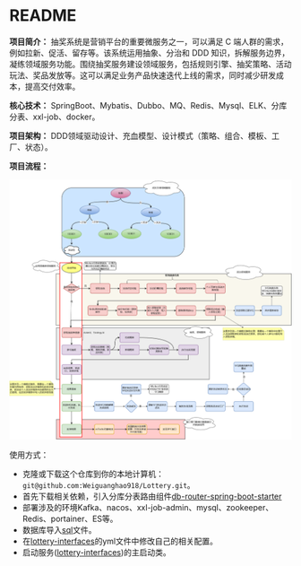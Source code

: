 # README

**项目简介：** 抽奖系统是营销平台的重要微服务之一，可以满足 C 端人群的需求，例如拉新、促活、留存等。该系统运用抽象、分治和 DDD 知识，拆解服务边界，凝练领域服务功能。围绕抽奖服务建设领域服务，包括规则引擎、抽奖策略、活动玩法、奖品发放等。这可以满足业务产品快速迭代上线的需求，同时减少研发成本，提高交付效率。

**核心技术：** SpringBoot、Mybatis、Dubbo、MQ、Redis、Mysql、ELK、分库分表、xxl-job、docker。

**项目架构：** DDD领域驱动设计、充血模型、设计模式（策略、组合、模板、工厂、状态）。

**项目流程：**

![img.jpg](doc/assets/img/Lottery抽奖活动全流程.jpg)

使用方式：

- 克隆或下载这个仓库到你的本地计算机：`git@github.com:Weiguanghao918/Lottery.git`。
- 首先下载相关依赖，引入分库分表路由组件[db-router-spring-boot-starter](https://github.com/Weiguanghao918/db-router-spring-boot-starter)
- 部署涉及的环境Kafka、nacos、xxl-job-admin、mysql、zookeeper、Redis、portainer、ES等。
- 数据库导入[sql](doc/assets/sql)文件。
- 在[lottery-interfaces](lottery-interfaces)的yml文件中修改自己的相关配置。
- 启动服务([lottery-interfaces](lottery-interfaces))的主启动类。

